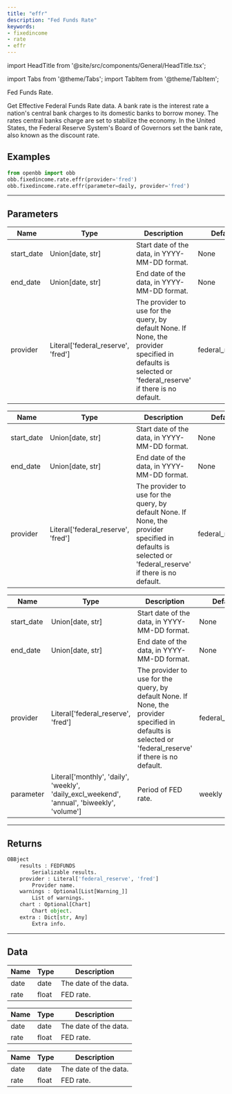 ```yaml
---
title: "effr"
description: "Fed Funds Rate"
keywords:
- fixedincome
- rate
- effr
---
```


import HeadTitle from '@site/src/components/General/HeadTitle.tsx';

<HeadTitle title="fixedincome/rate/effr - Reference | OpenBB Platform Docs" />

<!-- markdownlint-disable MD012 MD031 MD033 -->

import Tabs from '@theme/Tabs';
import TabItem from '@theme/TabItem';

Fed Funds Rate.

Get Effective Federal Funds Rate data. A bank rate is the interest rate a nation's central bank charges to its
domestic banks to borrow money. The rates central banks charge are set to stabilize the economy. In the
United States, the Federal Reserve System's Board of Governors set the bank rate, also known as the discount rate.


Examples
--------

```python
from openbb import obb
obb.fixedincome.rate.effr(provider='fred')
obb.fixedincome.rate.effr(parameter=daily, provider='fred')
```

---

## Parameters

<Tabs>

<TabItem value='standard' label='standard'>

| Name | Type | Description | Default | Optional |
| ---- | ---- | ----------- | ------- | -------- |
| start_date | Union[date, str] | Start date of the data, in YYYY-MM-DD format. | None | True |
| end_date | Union[date, str] | End date of the data, in YYYY-MM-DD format. | None | True |
| provider | Literal['federal_reserve', 'fred'] | The provider to use for the query, by default None. If None, the provider specified in defaults is selected or 'federal_reserve' if there is no default. | federal_reserve | True |
</TabItem>

<TabItem value='federal_reserve' label='federal_reserve'>

| Name | Type | Description | Default | Optional |
| ---- | ---- | ----------- | ------- | -------- |
| start_date | Union[date, str] | Start date of the data, in YYYY-MM-DD format. | None | True |
| end_date | Union[date, str] | End date of the data, in YYYY-MM-DD format. | None | True |
| provider | Literal['federal_reserve', 'fred'] | The provider to use for the query, by default None. If None, the provider specified in defaults is selected or 'federal_reserve' if there is no default. | federal_reserve | True |
</TabItem>

<TabItem value='fred' label='fred'>

| Name | Type | Description | Default | Optional |
| ---- | ---- | ----------- | ------- | -------- |
| start_date | Union[date, str] | Start date of the data, in YYYY-MM-DD format. | None | True |
| end_date | Union[date, str] | End date of the data, in YYYY-MM-DD format. | None | True |
| provider | Literal['federal_reserve', 'fred'] | The provider to use for the query, by default None. If None, the provider specified in defaults is selected or 'federal_reserve' if there is no default. | federal_reserve | True |
| parameter | Literal['monthly', 'daily', 'weekly', 'daily_excl_weekend', 'annual', 'biweekly', 'volume'] | Period of FED rate. | weekly | True |
</TabItem>

</Tabs>

---

## Returns

```python wordwrap
OBBject
    results : FEDFUNDS
        Serializable results.
    provider : Literal['federal_reserve', 'fred']
        Provider name.
    warnings : Optional[List[Warning_]]
        List of warnings.
    chart : Optional[Chart]
        Chart object.
    extra : Dict[str, Any]
        Extra info.

```

---

## Data

<Tabs>

<TabItem value='standard' label='standard'>

| Name | Type | Description |
| ---- | ---- | ----------- |
| date | date | The date of the data. |
| rate | float | FED rate. |
</TabItem>

<TabItem value='federal_reserve' label='federal_reserve'>

| Name | Type | Description |
| ---- | ---- | ----------- |
| date | date | The date of the data. |
| rate | float | FED rate. |
</TabItem>

<TabItem value='fred' label='fred'>

| Name | Type | Description |
| ---- | ---- | ----------- |
| date | date | The date of the data. |
| rate | float | FED rate. |
</TabItem>

</Tabs>

